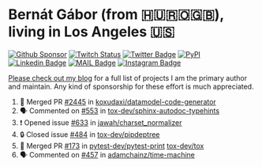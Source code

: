 # Bernát Gábor (from 🇭🇺🇷🇴🇬🇧), living in Los Angeles 🇺🇸

[![Github Sponsor](https://img.shields.io/static/v1?label=Sponsor&message=%E2%9D%A4&logo=GitHub&link=https://github.com/sponsors/gaborbernat&style=flat-square)](https://github.com/sponsors/gaborbernat)
[![Twitch Status](https://img.shields.io/twitch/status/gaborbernat?style=flat-square)](https://www.twitch.tv/gaborbernat)
[![Twitter Badge](https://img.shields.io/badge/-@gjbernat-1ca0f1?style=flat-square&labelColor=1ca0f1&logo=twitter&logoColor=white&link=https://twitter.com/gjbernat)](https://twitter.com/gjbernat)
[![PyPI](https://img.shields.io/badge/-gaborbernat-0073b7?style=flat-square&logo=Python&logoColor=white&link=https://pypi.org/user/gaborbernat/)](https://pypi.org/user/gaborbernat/)
[![Linkedin Badge](https://img.shields.io/badge/-gaborbernat-blue?style=flat-square&logo=Linkedin&logoColor=white&link=https://www.linkedin.com/in/gaborbernat/)](https://www.linkedin.com/in/gaborbernat/)
[![MAIL Badge](https://img.shields.io/badge/-gaborjbernat@gmail.com-c14438?style=flat-square&logo=Gmail&logoColor=white&link=mailto:gaborjbernat@gmail.com)](mailto:gaborjbernat@gmail.com)
[![Instagram Badge](https://img.shields.io/badge/-@gabor__bernat-845EC2?style=flat-square&labelColor=white&logo=Instagram&link=https://instagram.com/gabor_bernat/)](https://instagram.com/gabor_bernat)

[Please check out my blog](https://bernat.tech/about/) for a full list of projects I am the primary author and maintain.
Any kind of sponsorship for these effort is much appreciated.

<!--START_SECTION:activity-->

1. 🎉 Merged PR [#2445](https://github.com/koxudaxi/datamodel-code-generator/pull/2445) in [koxudaxi/datamodel-code-generator](https://github.com/koxudaxi/datamodel-code-generator)
2. 🗣 Commented on [#553](https://github.com/tox-dev/sphinx-autodoc-typehints/issues/553#issuecomment-3117768772) in [tox-dev/sphinx-autodoc-typehints](https://github.com/tox-dev/sphinx-autodoc-typehints)
3. ❗ Opened issue [#633](https://github.com/jawah/charset_normalizer/issues/633) in [jawah/charset_normalizer](https://github.com/jawah/charset_normalizer)
4. 🔒 Closed issue [#484](https://github.com/tox-dev/pipdeptree/issues/484) in [tox-dev/pipdeptree](https://github.com/tox-dev/pipdeptree)
5. 🎉 Merged PR [#173](https://github.com/pytest-dev/pytest-print/pull/173) in [pytest-dev/pytest-print](https://github.com/pytest-dev/pytest-print)
   [tox-dev/tox](https://github.com/tox-dev/tox)
5. 🗣 Commented on [#457](https://github.com/adamchainz/time-machine/pull/457#issuecomment-2197730644) in
[adamchainz/time-machine](https://github.com/adamchainz/time-machine)
<!--END_SECTION:activity-->
